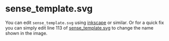 # sense_template.svg

You can edit `sense_template.svg` using [inkscape](https://inkscape.org/release/) or similar.
Or for a quick fix you can simply edit line 113 of [sense_template.svg](sense_template.svg#L113) to change the name shown in the image.

